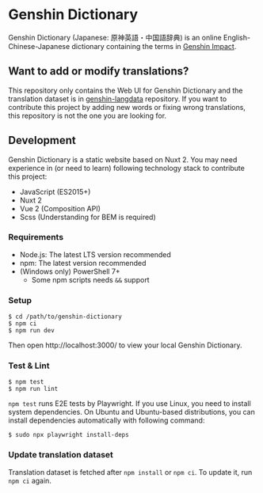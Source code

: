 # Genshin Dictionary

Genshin Dictionary (Japanese: 原神英語・中国語辞典) is an online English-Chinese-Japanese dictionary containing the terms in [Genshin Impact](https://genshin.hoyoverse.com/).

## Want to add or modify translations?

This repository only contains the Web UI for Genshin Dictionary and the translation dataset is in [genshin-langdata](https://github.com/xicri/genshin-langdata) repository.
If you want to contribute this project by adding new words or fixing wrong translations, this repository is not the one you are looking for.

## Development

Genshin Dictionary is a static website based on Nuxt 2.
You may need experience in (or need to learn) following technology stack to contribute this project:

- JavaScript (ES2015+)
- Nuxt 2
- Vue 2 (Composition API)
- Scss (Understanding for BEM is required)

### Requirements

- Node.js: The latest LTS version recommended
- npm: The latest version recommended
- (Windows only) PowerShell 7+
  - Some npm scripts needs `&&` support

### Setup

```shell
$ cd /path/to/genshin-dictionary
$ npm ci
$ npm run dev
```

Then open http://localhost:3000/ to view your local Genshin Dictionary.

### Test & Lint

```shell
$ npm test
$ npm run lint
```

`npm test` runs E2E tests by Playwright.
If you use Linux, you need to install system dependencies.
On Ubuntu and Ubuntu-based distributions, you can install dependencies automatically with following command:

```shell
$ sudo npx playwright install-deps
```

### Update translation dataset

Translation dataset is fetched after `npm install` or `npm ci`. To update it, run `npm ci` again.
